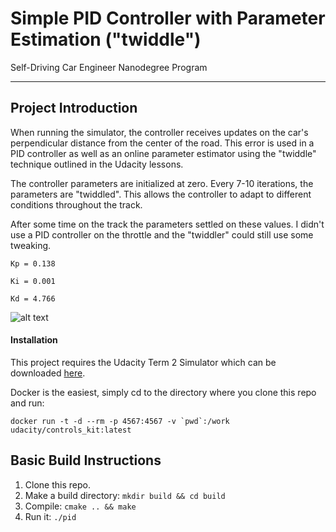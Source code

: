[//]: # (Image References)
[image1]: ./animation.gif

# Simple PID Controller with Parameter Estimation ("twiddle")
Self-Driving Car Engineer Nanodegree Program

---

## Project Introduction
When running the simulator, the controller receives updates on the car's perpendicular distance from the center of the road. This error is used in a PID controller as well as an online parameter estimator using the "twiddle" technique outlined in the Udacity lessons.

The controller parameters are initialized at zero. Every 7-10 iterations, the parameters are "twiddled". This allows the controller to adapt to different conditions throughout the track.

After some time on the track the parameters settled on these values. I didn't use a PID controller on the throttle and the "twiddler" could still use some tweaking.


`Kp = 0.138`

`Ki = 0.001`

`Kd = 4.766`


![alt text][image1]


#### Installation
This project requires the Udacity Term 2 Simulator which can be downloaded [here](https://github.com/udacity/self-driving-car-sim/releases).

Docker is the easiest, simply cd to the directory where you clone this repo and run:

``docker run -t -d --rm -p 4567:4567 -v `pwd`:/work udacity/controls_kit:latest``


## Basic Build Instructions

1. Clone this repo.
2. Make a build directory: `mkdir build && cd build`
3. Compile: `cmake .. && make`
4. Run it: `./pid`

